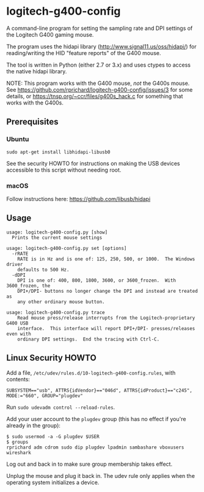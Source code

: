 # logitech-g400-config

A command-line program for setting the sampling rate and DPI settings of the
Logitech G400 gaming mouse.

The program uses the hidapi library (http://www.signal11.us/oss/hidapi/) for
reading/writing the HID "feature reports" of the G400 mouse.

The tool is written in Python (either 2.7 or 3.x) and uses ctypes to access the
native hidapi library.

NOTE: This program works with the G400 mouse, *not* the G400s mouse.  See
https://github.com/rprichard/logitech-g400-config/issues/3 for some details,
or https://tnsp.org/~ccr/files/g400s_hack.c for something that works with the
G400s.

## Prerequisites

### Ubuntu

`sudo apt-get install libhidapi-libusb0`

See the security HOWTO for instructions on making the USB devices accessible
to this script without needing root.

### macOS

Follow instructions here: https://github.com/libusb/hidapi

## Usage

```
usage: logitech-g400-config.py [show]
  Prints the current mouse settings

usage: logitech-g400-config.py set [options]
  -rRATE
    RATE is in Hz and is one of: 125, 250, 500, or 1000.  The Windows driver
    defaults to 500 Hz.
  -dDPI
    DPI is one of: 400, 800, 1800, 3600, or 3600_frozen.  With 3600_frozen, the
    DPI+/DPI- buttons no longer change the DPI and instead are treated as
    any other ordinary mouse button.

usage: logitech-g400-config.py trace
    Read mouse press/release interrupts from the Logitech-proprietary G400 USB
    interface.  This interface will report DPI+/DPI- presses/releases even with
    ordinary DPI settings.  End the tracing with Ctrl-C.
```

## Linux Security HOWTO

Add a file, `/etc/udev/rules.d/10-logitech-g400-config.rules`, with contents:
```
SUBSYSTEM=="usb", ATTRS{idVendor}=="046d", ATTRS{idProduct}=="c245", MODE:="660", GROUP="plugdev"
```

Run `sudo udevadm control --reload-rules`.

Add your user account to the `plugdev` group (this has no effect if you're already in the group):
```
$ sudo usermod -a -G plugdev $USER
$ groups
rprichard adm cdrom sudo dip plugdev lpadmin sambashare vboxusers wireshark
```
Log out and back in to make sure group membership takes effect.

Unplug the mouse and plug it back in.  The udev rule only applies when the
operating system initializes a device.
